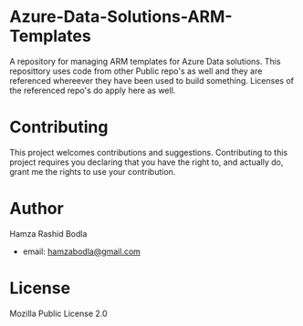 # Azure-Data-Solutions-ARM-Templates
A repository for managing ARM templates for Azure Data solutions. This reposittory uses code from other Public repo's as well and they are referenced whereever they have been used to build something. Licenses of the referenced repo's do apply here as well.

# Contributing

This project welcomes contributions and suggestions. Contributing to this project requires you declaring that you have the right to, and actually do, grant me the rights to use your contribution.

# Author 
Hamza Rashid Bodla
- email: hamzabodla@gmail.com

# License
 Mozilla Public License 2.0
